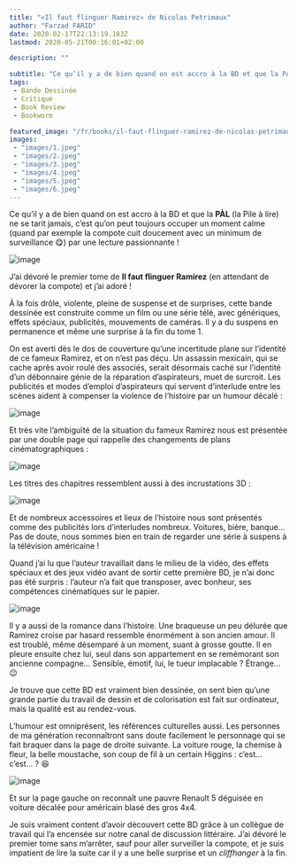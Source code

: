 ```yaml
---
title: "«Il faut flinguer Ramirez» de Nicolas Petrimaux"
author: "Farzad FARID"
date: 2020-02-17T22:13:19.183Z
lastmod: 2020-05-21T00:16:01+02:00

description: ""

subtitle: "Ce qu’il y a de bien quand on est accro à la BD et que la PÀL (la Pile à lire) ne se tarit jamais, c’est qu’on peut toujours occuper un…"
tags:
 - Bande Dessinée
 - Critique
 - Book Review
 - Bookworm

featured_image: "/fr/books/il-faut-flinguer-ramirez-de-nicolas-petrimaux/images/1.jpeg" 
images:
 - "images/1.jpeg"
 - "images/2.jpeg"
 - "images/3.jpeg"
 - "images/4.jpeg"
 - "images/5.jpeg"
 - "images/6.jpeg"
---
```


Ce
 qu’il y a de bien quand on est accro à la BD et que la **PÀL** (la Pile à lire) ne se tarit jamais, c’est qu’on peut toujours occuper un moment calme (quand par exemple la compote cuit doucement avec un minimum de surveillance 😋) par une lecture passionnante !




![image](images/1.jpeg#layoutTextWidth)



J’ai dévoré le premier tome de **Il faut flinguer Ramirez** (en attendant de dévorer la compote) et j’ai adoré !

À la fois drôle, violente, pleine de suspense et de surprises, cette bande dessinée est construite comme un film ou une série télé, avec génériques, effets spéciaux, publicités, mouvements de caméras. Il y a du suspens en permanence et même une surprise à la fin du tome 1.

On est averti dès le dos de couverture qu’une incertitude plane sur l’identité de ce fameux Ramirez, et on n’est pas déçu. Un assassin mexicain, qui se cache après avoir roulé des associés, serait désormais caché sur l’identité d’un débonnaire génie de la réparation d’aspirateurs, muet de surcroit. Les publicités et modes d’emploi d’aspirateurs qui servent d’interlude entre les scènes aident à compenser la violence de l’histoire par un humour décalé :




![image](images/2.jpeg#layoutTextWidth)



Et très vite l’ambiguïté de la situation du fameux Ramirez nous est présentée par une double page qui rappelle des changements de plans cinématographiques :




![image](images/3.jpeg#layoutTextWidth)



Les titres des chapitres ressemblent aussi à des incrustations 3D :




![image](images/4.jpeg#layoutTextWidth)



Et de nombreux accessoires et lieux de l’histoire nous sont présentés comme des publicités lors d’interludes nombreux. Voitures, bière, banque… Pas de doute, nous sommes bien en train de regarder une série à suspens à la télévision américaine !

Quand j’ai lu que l’auteur travaillait dans le milieu de la vidéo, des effets spéciaux et des jeux vidéo avant de sortir cette première BD, je n’ai donc pas été surpris : l’auteur n’a fait que transposer, avec bonheur, ses compétences cinématiques sur le papier.




![image](images/5.jpeg#layoutTextWidth)



Il y a aussi de la romance dans l’histoire. Une braqueuse un peu délurée que Ramirez croise par hasard ressemble énormément à son ancien amour. Il est troublé, même désemparé à un moment, suant à grosse goutte. Il en pleure ensuite chez lui, seul dans son appartement en se remémorant son ancienne compagne… Sensible, émotif, lui, le tueur implacable ? Étrange… 😉

Je trouve que cette BD est vraiment bien dessinée, on sent bien qu’une grande partie du travail de dessin et de colorisation est fait sur ordinateur, mais la qualité est au rendez-vous.

L’humour est omniprésent, les références culturelles aussi. Les personnes de ma génération reconnaîtront sans doute facilement le personnage qui se fait braquer dans la page de droite suivante. La voiture rouge, la chemise à fleur, la belle moustache, son coup de fil à un certain Higgins : c’est… c’est… ? 😆




![image](images/6.jpeg#layoutTextWidth)



Et sur la page gauche on reconnaît une pauvre Renault 5 déguisée en voiture décalée pour américain blasé des gros 4x4.

Je suis vraiment content d’avoir découvert cette BD grâce à un collègue de travail qui l’a encensée sur notre canal de discussion littéraire. J’ai dévoré le premier tome sans m’arrêter, sauf pour aller surveiller la compote, et je suis impatient de lire la suite car il y a une belle surprise et un _cliffhanger_ à la fin.
